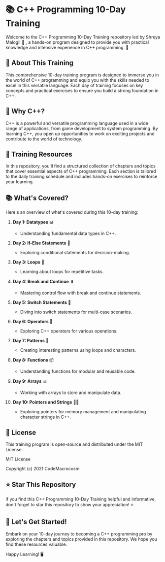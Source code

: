 
# 📚 C++ Programming 10-Day Training


Welcome to the C++ Programming 10-Day Training repository led by Shreya Malogi! 🌟 , a hands-on program designed to provide you with practical knowledge and intensive experience in C++ programming. 🚀

## 📖 About This Training

This comprehensive 10-day training program is designed to immerse you in the world of C++ programming and equip you with the skills needed to excel in this versatile language. Each day of training focuses on key concepts and practical exercises to ensure you build a strong foundation in C++.

## 🌟 Why C++?

C++ is a powerful and versatile programming language used in a wide range of applications, from game development to system programming. By learning C++, you open up opportunities to work on exciting projects and contribute to the world of technology.

## 📜 Training Resources

In this repository, you'll find a structured collection of chapters and topics that cover essential aspects of C++ programming. Each section is tailored to the daily training schedule and includes hands-on exercises to reinforce your learning.

## 📚 What's Covered?

Here's an overview of what's covered during this 10-day training:

1. **Day 1: Datatypes** 📊
   - Understanding fundamental data types in C++.

2. **Day 2: If-Else Statements** 🤔
   - Exploring conditional statements for decision-making.

3. **Day 3: Loops** 🔄
   - Learning about loops for repetitive tasks.

4. **Day 4: Break and Continue** ⏸️
   - Mastering control flow with break and continue statements.

5. **Day 5: Switch Statements** 🔄
   - Diving into switch statements for multi-case scenarios.

6. **Day 6: Operators** 🤖
   - Exploring C++ operators for various operations.

7. **Day 7: Patterns** 🌟
   - Creating interesting patterns using loops and characters.

8. **Day 8: Functions** 📦
   - Understanding functions for modular and reusable code.

9. **Day 9: Arrays** 📊
   - Working with arrays to store and manipulate data.

10. **Day 10: Pointers and Strings** 🔗📝
    - Exploring pointers for memory management and manipulating character strings in C++.

## 📜 License

This training program is open-source and distributed under the MIT License.

MIT License

Copyright (c) 2021 CodeMacrocosm

## ⭐ Star This Repository

If you find this C++ Programming 10-Day Training helpful and informative, don't forget to star this repository to show your appreciation! ⭐

## 🚀 Let's Get Started!

Embark on your 10-day journey to becoming a C++ programming pro by exploring the chapters and topics provided in this repository. We hope you find these resources valuable.

Happy Learning! 🖥️


